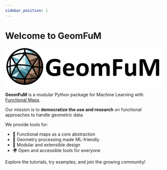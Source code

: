 ```yaml
---
sidebar_position: 1
---
```


# Welcome to GeomFuM

![GeomFuM logo](../static/img/GeomFuMlogo.png)

**GeomFuM** is a modular Python package for Machine Learning with [Functional Maps](https://dl.acm.org/doi/10.1145/2185520.2185526).

Our mission is to **democratize the use and research** on functional approaches to handle geometric data.

We provide tools for:

- 🧠 Functional maps as a core abstraction
- 🧩 Geometry processing made ML-friendly
- 🔧 Modular and extensible design
- 🌍 Open and accessible tools for everyone

Explore the tutorials, try examples, and join the growing community!
